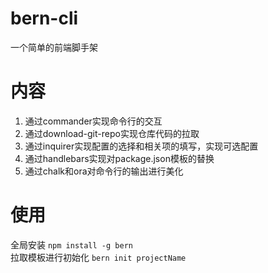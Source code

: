 # bern-cli
一个简单的前端脚手架

# 内容
1. 通过commander实现命令行的交互
2. 通过download-git-repo实现仓库代码的拉取
3. 通过inquirer实现配置的选择和相关项的填写，实现可选配置
4. 通过handlebars实现对package.json模板的替换
5. 通过chalk和ora对命令行的输出进行美化


# 使用
全局安装
`npm install -g bern`  
拉取模板进行初始化
`bern init projectName` 